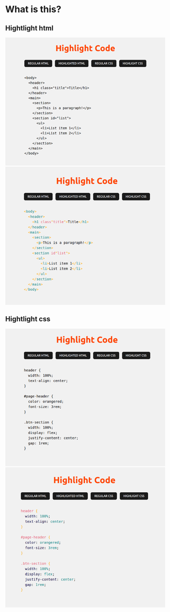 # What is this?

## Hightlight html

![regular-html](./screenshots/regular_html.png)
![highlighted-html](./screenshots/highlighted_html.png)

## Hightlight css

![regular-css](./screenshots/regular_css.png)
![highlighted-css](./screenshots/highlighted_css.png)
